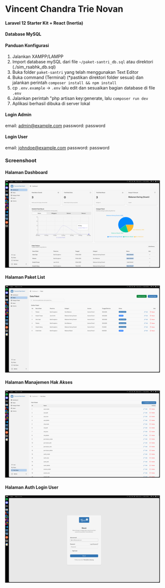 # Vincent Chandra Trie Novan

#### Laravel 12 Starter Kit + React (Inertia)
#### Database MySQL

#### Panduan Konfigurasi
1. Jalankan XAMPP/LAMPP
2. Import database mySQL dari file `~/paket-santri_db.sql` atau direktori (./sim_rsabhk_db.sql)
3. Buka folder `paket-santri` yang telah menggunakan Text Editor
5. Buka command (Terminal) (*pastikan direktori folder sesuai) dan jalankan perintah `composer install && npm install`
6. cp `.env.example` -> `.env` lalu edit dan sesuaikan bagian database di file `.env`
7. Jalankan perintah "php artisan key:generate, lalu `composer run dev`
8. Aplikasi berhasil dibuka di server lokal

#### Login Admin
email: admin@example.com
password: password

#### Login User
email: johndoe@example.com
password: password

### Screenshoot
#### Halaman Dashboard
![Screenshot from 2025-05-15 21-04-33.png](screenshoot/Screenshot%20from%202025-05-15%2021-04-33.png)

#### Halaman Paket List
![Screenshot from 2025-05-15 21-55-56.png](screenshoot/Screenshot%20from%202025-05-15%2021-55-56.png)

#### Halaman Manajemen Hak Akses
![Screenshot from 2025-05-15 21-56-46.png](screenshoot/Screenshot%20from%202025-05-15%2021-56-46.png)

#### Halaman Auth Login User
![img.png](screenshoot/img.png)
